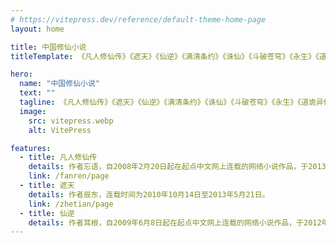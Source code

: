 ```yaml
---
# https://vitepress.dev/reference/default-theme-home-page
layout: home

title: 中国修仙小说
titleTemplate: 《凡人修仙传》《遮天》《仙逆》《满清条约》《诛仙》《斗破苍穹》《永生》《道诡异仙》《剑来》

hero:
  name: "中国修仙小说"
  text: ""
  tagline: 《凡人修仙传》《遮天》《仙逆》《满清条约》《诛仙》《斗破苍穹》《永生》《道诡异仙》《剑来》
  image:
    src: vitepress.webp
    alt: VitePress

features:
  - title: 凡人修仙传
    details: 作者忘语，自2008年2月20日起在起点中文网上连载的网络小说作品，于2013年9月23日完结。
    link: /fanren/page
  - title: 遮天
    details: 作者辰东，连载时间为2010年10月14日至2013年5月21日。
    link: /zhetian/page
  - title: 仙逆
    details: 作者耳根，自2009年6月8日起在起点中文网上连载的网络小说作品，于2012年1月8日完结。
---
```


<!-- <Home /> -->

<style>
:root {
  --vp-home-hero-name-color: transparent !important;
  --vp-home-hero-name-background: -webkit-linear-gradient(120deg, #bd34fe 30%, #41d1ff) !important;

  --vp-home-hero-image-background-image: linear-gradient(-45deg, #bd34fe 50%, #47caff 50%) !important;
  --vp-home-hero-image-filter: blur(44px) !important;
}

@media (min-width: 640px) {
  :root {
    --vp-home-hero-image-filter: blur(56px);
  }
}

@media (min-width: 960px) {
  :root {
    --vp-home-hero-image-filter: blur(68px);
  }
}
</style>
